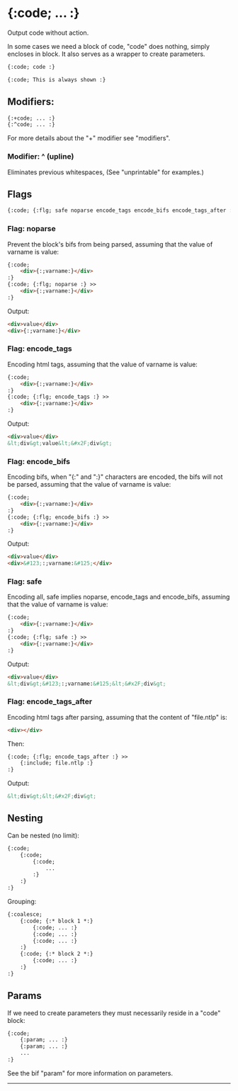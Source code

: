 {:code; ... :}
==============

Output code without action.

In some cases we need a block of code, "code" does nothing, simply encloses in block. It also serves as a wrapper to create parameters.

```html
{:code; code :}

{:code; This is always shown :}
```

Modifiers:
----------

```html
{:+code; ... :}
{:^code; ... :}
```

For more details about the "+" modifier see "modifiers".

### Modifier: ^ (upline)

Eliminates previous whitespaces, (See "unprintable" for examples.)

Flags
-----

```html
{:code; {:flg; safe noparse encode_tags encode_bifs encode_tags_after :} >> ... :}
```

### Flag: noparse

Prevent the block's bifs from being parsed, assuming that the value of varname is value:

```html
{:code;
    <div>{:;varname:}</div>
:}
{:code; {:flg; noparse :} >>
    <div>{:;varname:}</div>
:}
```

Output:

```html
<div>value</div>
<div>{:;varname:}</div>
```

### Flag: encode_tags

Encoding html tags, assuming that the value of varname is value:

```html
{:code;
    <div>{:;varname:}</div>
:}
{:code; {:flg; encode_tags :} >>
    <div>{:;varname:}</div>
:}
```

Output:

```html
<div>value</div>
&lt;div&gt;value&lt;&#x2F;div&gt;
```

### Flag: encode_bifs

Encoding bifs, when "{:" and ":}" characters are encoded, the bifs will not be parsed, assuming that the value of varname is value:

```html
{:code;
    <div>{:;varname:}</div>
:}
{:code; {:flg; encode_bifs :} >>
    <div>{:;varname:}</div>
:}
```

Output:

```html
<div>value</div>
<div>&#123;:;varname:&#125;</div>
```

### Flag: safe

Encoding all, safe implies noparse, encode_tags and encode_bifs, assuming that the value of varname is value:

```html
{:code;
    <div>{:;varname:}</div>
:}
{:code; {:flg; safe :} >>
    <div>{:;varname:}</div>
:}
```

Output:

```html
<div>value</div>
&lt;div&gt;&#123;:;varname:&#125;&lt;&#x2F;div&gt;
```

### Flag: encode_tags_after

Encoding html tags after parsing, assuming that the content of "file.ntlp" is:

```html
<div></div>
```

Then:

```html
{:code; {:flg; encode_tags_after :} >>
    {:include; file.ntlp :}
:}
```

Output:

```html
&lt;div&gt;&lt;&#x2F;div&gt;
```

Nesting
-------

Can be nested (no limit):

```html
{:code;
    {:code;
        {:code;
            ...
        :}
    :}
:}
```

Grouping:

```html
{:coalesce;
    {:code; {:* block 1 *:}
        {:code; ... :}
        {:code; ... :}
        {:code; ... :}
    :}
    {:code; {:* block 2 *:}
        {:code; ... :}
    :}
:}
```

Params
------

If we need to create parameters they must necessarily reside in a "code" block:

```html
{:code;
    {:param; ... :}
    {:param; ... :}
    ...
:}
```

See the bif "param" for more information on parameters.

---
